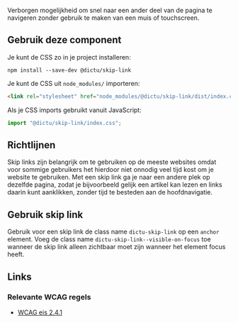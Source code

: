 <!-- @license CC0-1.0 -->

Verborgen mogelijkheid om snel naar een ander deel van de pagina te navigeren zonder gebruik te maken van een muis of touchscreen.

## Gebruik deze component
Je kunt de CSS zo in je project installeren:

```console
npm install --save-dev @dictu/skip-link
```

Je kunt de CSS uit `node_modules/` importeren:

```html
<link rel="stylesheet" href="node_modules/@dictu/skip-link/dist/index.css" />
```

Als je CSS imports gebruikt vanuit JavaScript:

```javascript
import "@dictu/skip-link/index.css";
```

## Richtlijnen

Skip links zijn belangrijk om te gebruiken op de meeste websites omdat voor sommige gebruikers het hierdoor niet onnodig veel tijd kost om je website te gebruiken. Met een skip link ga je naar een andere plek op dezelfde pagina, zodat je bijvoorbeeld gelijk een artikel kan lezen en links daarin kunt aanklikken, zonder tijd te besteden aan de hoofdnavigatie.

## Gebruik skip link

Gebruik voor een skip link de class name `dictu-skip-link` op een `anchor` element. Voeg de class name `dictu-skip-link--visible-on-focus` toe wanneer de skip link alleen zichtbaar moet zijn wanneer het element focus heeft.

## Links

### Relevante WCAG regels

- [WCAG eis 2.4.1](https://www.w3.org/TR/WCAG21/#bypass-blocks)
